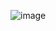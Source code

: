 ![image](https://github.com/JaimeVillalbaO/4ColorsWeb-Advanced-Day-92/assets/152451848/fade9fc7-2023-49ec-a90f-be2c7408da67)
